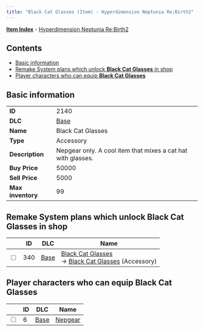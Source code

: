 ```yaml
---
title: "Black Cat Glasses (Item) - Hyperdimension Neptunia Re;Birth2"
---
```


[**Item Index**](/neptunia/rb2/item/index.html) - [Hyperdimension Neptunia Re;Birth2](/neptunia/rb2)

## Contents

- [Basic information](#basic-information)
- [Remake System plans which unlock **Black Cat Glasses** in shop](#remake-system-plans-which-unlock-black-cat-glasses-in-shop)
- [Player characters who can equip **Black Cat Glasses**](#player-characters-who-can-equip-black-cat-glasses)

## Basic information

|   |   |
| -- | -- |
| **ID** | 2140 |
| **DLC** | [Base](/neptunia/rb2/dlc/0-base.html) |
| **Name** | Black Cat Glasses |
| **Type** | Accessory |
| **Description** | Nepgear only. A cool item that mixes a cat hat with glasses. |
| **Buy Price** | 50000 |
| **Sell Price** | 5000 |
| **Max inventory** | 99 |

## Remake System plans which unlock **Black Cat Glasses** in shop

|    | ID | DLC | Name |
| -- | -- | --- | ---- |
| <input type="checkbox" id="rb2-remake-0-340" class="trackbox" /> | 340 | [Base](/neptunia/rb2/dlc/0-base.html) | [Black Cat Glasses](/neptunia/rb2/remake/0-340-black-cat-glasses.html)<br />→ [Black Cat Glasses](/neptunia/rb2/item/0-2140-black-cat-glasses.html) (Accessory) |

## Player characters who can equip **Black Cat Glasses**

|    | ID | DLC | Name |
| -- | -- | --- | ---- |
| <input type="checkbox" id="rb2-player-0-6" class="trackbox" /> | 6 | [Base](/neptunia/rb2/dlc/0-base.html) | [Nepgear](/neptunia/rb2/player/0-6-nepgear.html) |